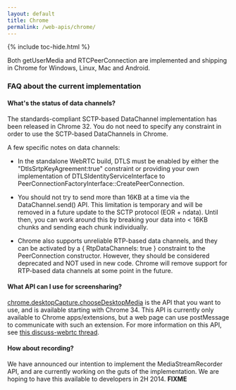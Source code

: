 ```yaml
---
layout: default
title: Chrome
permalink: /web-apis/chrome/
---
```



{% include toc-hide.html %}


Both getUserMedia and RTCPeerConnection are implemented and shipping in Chrome
for Windows, Linux, Mac and Android.


### FAQ about the current implementation


#### What's the status of data channels?

The standards-compliant SCTP-based DataChannel implementation has been
released in Chrome 32. You do not need to specify any constraint in order to
use the SCTP-based DataChannels in Chrome.

A few specific notes on data channels:

  * In the standalone WebRTC build, DTLS must be enabled by either the
    "DtlsSrtpKeyAgreement:true" constraint or providing your own
    implementation of DTLSIdentityServiceInterface to
    PeerConnectionFactoryInterface::CreatePeerConnection.

  * You should not try to send more than 16KB at a time via the
    DataChannel.send() API. This limitation is temporary and will be removed
    in a future update to the SCTP protocol (EOR + ndata). Until then, you can
    work around this by breaking your data into < 16KB chunks and sending each
    chunk individually.

  * Chrome also supports unreliable RTP-based data channels, and they can be
    activated by a { RtpDataChannels: true } constraint to the PeerConnection
    constructor. However, they should be considered deprecated and NOT used in
    new code. Chrome will remove support for RTP-based data channels at some
    point in the future.


#### What API can I use for screensharing?

[chrome.desktopCapture.chooseDesktopMedia][1] is the API that you want to use,
and is available starting with Chrome 34. This API is currently only available
to Chrome apps/extensions, but a web page can use postMessage to communicate
with such an extension. For more information on this API, see
[this discuss-webrtc thread][2].

[1]: https://developer.chrome.com/extensions/desktopCapture#method-chooseDesktopMedia
[2]: https://groups.google.com/forum/#!msg/discuss-webrtc/j6jmyBFt9QI/6cjiksWiYaEJ


#### How about recording?

We have announced our intention to implement the MediaStreamRecorder API, and
are currently working on the guts of the implementation. We are hoping to have
this available to developers in 2H 2014. **FIXME**
